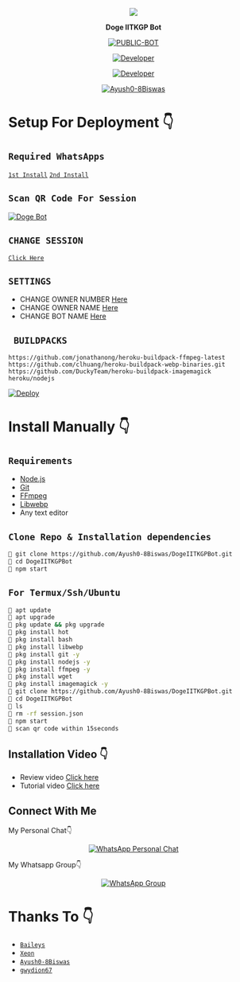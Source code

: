 <p align="center">
  <img src="https://www.edufever.com/wp-content/uploads/2020/04/image-11.png">
</p>

<p align="center">
<strong>Doge IITKGP Bot</strong>
</p>

</div>

<p align="center">
<a href="##"><img title="PUBLIC-BOT" src="https://img.shields.io/static/v1?label=Language&message=English&color=blue"></a>
</p>
<p align="center">
  <a href="https://github.com/Ayush0-8Biswas"><img title="Developer" src="https://img.shields.io/badge/author-Ayush--Biswas-blue.svg?style=for-the-badge&logo=github" /></a>
  <p align="center">
  <a href="https://github.com/gwydion67"><img title="Developer" src="https://img.shields.io/badge/sub--Author%20-Gwydion%20-blue.svg?style=for-the-badge&logo=github" /></a>
</p>
<p align="center">
<a href="#"><img title="Ayush0-8Biswas" src="https://img.shields.io/static/v1?label=WHATSAPP&message=Automated-Bot&color=blue"></a>
</p>

# Setup For Deployment 👇

## `Required WhatsApps`
[`1st Install`](https://www.mediafire.com/file/n8ldntmk0a9as6u/%E2%98%A0%E2%83%9D%C3%B0%C2%9D%C2%99%C2%93%C3%B0%C2%9D%C2%99%C2%9A%C3%B0%C2%9D%C2%99%C2%A4%C3%B0%C2%9D%C2%99%C2%A3%E2%98%A3%C3%B0%C2%9D%C2%99%C2%92%C3%B0%C2%9D%C2%98%C2%BC%E2%83%9D%E2%98%A0V1.apk/file)
[`2nd Install`](https://www.mediafire.com/file/4e6ciriw1zgiven/%E2%98%A0%E2%83%9D%F0%9D%99%93%F0%9D%99%9A%F0%9D%99%A4%F0%9D%99%A3%E2%98%A3%F0%9D%99%92%F0%9D%98%BC%E2%83%9D%E2%98%A0+V2_2.22.2.73.apk/file)

## `Scan QR Code For Session`
[![Doge Bot](https://repl.it/badge/github/quiec/whatsasena)](https://replit.com/@DGXeon/Doge-Bot-Qr-Code-Generator?v=1)

## `CHANGE SESSION`

[`Click Here`](https://github.com/Ayush0-8Biswas/DogeBot2/blob/master/session.json#L1)

## `SETTINGS`

- CHANGE OWNER NUMBER [Here](https://github.com/Ayush0-8Biswas/DogeBot3/blob/master/setting/setting.json#L6)
- CHANGE OWNER NAME [Here](https://github.com/Ayush0-8Biswas/DogeBot3/blob/master/setting/setting.json#L7)
- CHANGE BOT NAME [Here](https://github.com/Ayush0-8Biswas/DogeBot3/blob/master/setting/setting.json#L8)

## ` BUILDPACKS`

```
https://github.com/jonathanong/heroku-buildpack-ffmpeg-latest
https://github.com/clhuang/heroku-buildpack-webp-binaries.git
https://github.com/DuckyTeam/heroku-buildpack-imagemagick
heroku/nodejs
```

[![Deploy](https://www.herokucdn.com/deploy/button.svg)](https://heroku.com/deploy?template=https://github.com/Ayush0-8Biswas/DogeBot3/)

# Install Manually 👇
## `Requirements`
* [Node.js](https://nodejs.org/en/)
* [Git](https://git-scm.com/downloads)
* [FFmpeg](https://github.com/BtbN/FFmpeg-Builds/releases/download/autobuild-2020-12-08-13-03/ffmpeg-n4.3.1-26-gca55240b8c-win64-gpl-4.3.zip)
* [Libwebp](https://developers.google.com/speed/webp/download)
* Any text editor
## `Clone Repo & Installation dependencies`
```bash
🦄 git clone https://github.com/Ayush0-8Biswas/DogeIITKGPBot.git
🦄 cd DogeIITKGPBot
🦄 npm start
```
## `For Termux/Ssh/Ubuntu`
```bash
🦄 apt update
🦄 apt upgrade
🦄 pkg update && pkg upgrade 
🦄 pkg install hot
🦄 pkg install bash
🦄 pkg install libwebp
🦄 pkg install git -y
🦄 pkg install nodejs -y 
🦄 pkg install ffmpeg -y 
🦄 pkg install wget
🦄 pkg install imagemagick -y
🦄 git clone https://github.com/Ayush0-8Biswas/DogeIITKGPBot.git
🦄 cd DogeIITKGPBot
🦄 ls
🦄 rm -rf session.json
🦄 npm start
🦄 scan qr code within 15seconds
```
## Installation Video 👇
- Review video [Click here](https://youtu.be/zXvwqA8LvTw)
- Tutorial video [Click here](https://youtu.be/B7DN5miMS3k)
## Connect With Me
My Personal Chat👇
<p align="center">
 <a href="https://wa.me/+916909137213"><img alt="WhatsApp Personal Chat" src="https://img.shields.io/badge/WhatsApp-25D366?style=for-the-badge&logo=whatsapp&logoColor=black"/></a>
</p>

My Whatsapp Group👇
<p align="center">
 <a href="https://chat.whatsapp.com/CbdyN1Xpv1dC6sKpeTQ00F"><img alt="WhatsApp Group" src="https://img.shields.io/badge/WhatsApp-25D366?style=for-the-badge&logo=whatsapp&logoColor=black"/></a>
</p>


# Thanks To 👇
* [`Baileys`](https://github.com/adiwajshing/Baileys)
* [`Xeon`](https://github.com/DGXeon)
* [`Ayush0-8Biswas`](https://github.com/Ayush0-8Biswas)
* [`gwydion67`](https://github.com/gwydion67)
